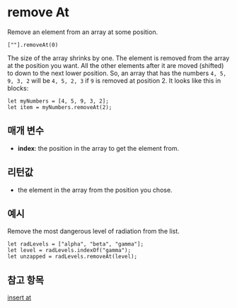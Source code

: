 # remove At

Remove an element from an array at some position.

```sig
[""].removeAt(0)
```

The size of the array shrinks by one. The element is removed from the array at the position you want. All the other elements after it are moved (shifted) to down to the next lower position. So, an array that has the numbers `4, 5, 9, 3, 2` will be `4, 5, 2, 3` if `9` is removed at position 2. It looks like this in blocks:

```block
let myNumbers = [4, 5, 9, 3, 2];
let item = myNumbers.removeAt(2);
```

## 매개 변수

* **index**: the position in the array to get the element from.

## 리턴값

* the element in the array from the position you chose.

## 예시

Remove the most dangerous level of radiation from the list.

```block
let radLevels = ["alpha", "beta", "gamma"];
let level = radLevels.indexOf("gamma");
let unzapped = radLevels.removeAt(level);
```

## 참고 항목

[insert at](/blocks/arrays/insert-at)